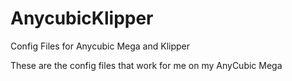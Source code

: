 # AnycubicKlipper
Config Files for Anycubic Mega and Klipper

These are the config files that work for me on my AnyCubic Mega
